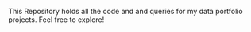 This Repository holds all the code and and queries for my data portfolio projects. Feel free to explore!
<!---
abdullah4887/abdullah4887 is a ✨ special ✨ repository because its `README.md` (this file) appears on your GitHub profile.
You can click the Preview link to take a look at your changes.
--->

